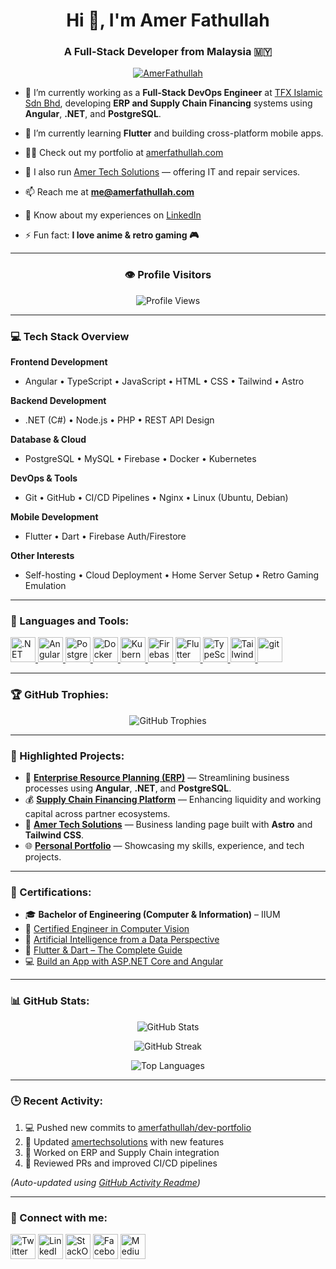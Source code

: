 <h1 align="center">Hi 👋, I'm Amer Fathullah</h1>
<h3 align="center">A Full-Stack Developer from Malaysia 🇲🇾</h3>

<p align="center">
  <a href="https://twitter.com/AmerFathullah" target="blank">
    <img src="https://img.shields.io/twitter/follow/AmerFathullah?logo=twitter&style=for-the-badge&color=ff6347" alt="AmerFathullah" />
  </a>
</p>

- 🔭 I’m currently working as a **Full-Stack DevOps Engineer** at [TFX Islamic Sdn Bhd](https://www.tfxislamic.com), developing **ERP and Supply Chain Financing** systems using **Angular**, **.NET**, and **PostgreSQL**.

- 🌱 I’m currently learning **Flutter** and building cross-platform mobile apps.

- 👨‍💻 Check out my portfolio at [amerfathullah.com](https://www.amerfathullah.com)

- 🚀 I also run [Amer Tech Solutions](https://amertechsolutions.amerfathullah.com) — offering IT and repair services.

- 📫 Reach me at **me@amerfathullah.com**

- 📄 Know about my experiences on [LinkedIn](https://www.linkedin.com/in/amerfathullah/)

- ⚡ Fun fact: **I love anime & retro gaming 🎮**

---

<h3 align="center">👁️ Profile Visitors</h3>
<p align="center">
  <img src="https://komarev.com/ghpvc/?username=amerfathullah&label=Visitors&color=ff6347&style=for-the-badge" alt="Profile Views" />
</p>

---

<h3 align="left">💻 Tech Stack Overview</h3>

**Frontend Development**  
- Angular • TypeScript • JavaScript • HTML • CSS • Tailwind • Astro  

**Backend Development**  
- .NET (C#) • Node.js • PHP • REST API Design  

**Database & Cloud**  
- PostgreSQL • MySQL • Firebase • Docker • Kubernetes  

**DevOps & Tools**  
- Git • GitHub • CI/CD Pipelines • Nginx • Linux (Ubuntu, Debian)  

**Mobile Development**  
- Flutter • Dart • Firebase Auth/Firestore  

**Other Interests**  
- Self-hosting • Cloud Deployment • Home Server Setup • Retro Gaming Emulation  

---

<h3 align="left">🧰 Languages and Tools:</h3>
<p align="left">
  <a href="https://dotnet.microsoft.com/" target="_blank"> <img src="https://cdn.jsdelivr.net/gh/devicons/devicon/icons/dotnetcore/dotnetcore-original.svg" alt=".NET" width="40" height="40"/> </a>
  <a href="https://angular.io" target="_blank"> <img src="https://angular.io/assets/images/logos/angular/angular.svg" alt="Angular" width="40" height="40"/> </a>
  <a href="https://www.postgresql.org" target="_blank"> <img src="https://www.vectorlogo.zone/logos/postgresql/postgresql-icon.svg" alt="PostgreSQL" width="40" height="40"/> </a>
  <a href="https://www.docker.com/" target="_blank"> <img src="https://www.vectorlogo.zone/logos/docker/docker-icon.svg" alt="Docker" width="40" height="40"/> </a>
  <a href="https://kubernetes.io" target="_blank"> <img src="https://www.vectorlogo.zone/logos/kubernetes/kubernetes-icon.svg" alt="Kubernetes" width="40" height="40"/> </a>
  <a href="https://firebase.google.com/" target="_blank"> <img src="https://www.vectorlogo.zone/logos/firebase/firebase-icon.svg" alt="Firebase" width="40" height="40"/> </a>
  <a href="https://flutter.dev" target="_blank"> <img src="https://www.vectorlogo.zone/logos/flutterio/flutterio-icon.svg" alt="Flutter" width="40" height="40"/> </a>
  <a href="https://www.typescriptlang.org/" target="_blank"> <img src="https://cdn.jsdelivr.net/gh/devicons/devicon/icons/typescript/typescript-original.svg" alt="TypeScript" width="40" height="40"/> </a>
  <a href="https://tailwindcss.com/" target="_blank"> <img src="https://www.vectorlogo.zone/logos/tailwindcss/tailwindcss-icon.svg" alt="Tailwind" width="40" height="40"/> </a>
  <a href="https://git-scm.com/" target="_blank"> <img src="https://www.vectorlogo.zone/logos/git-scm/git-scm-icon.svg" alt="git" width="40" height="40"/> </a>
</p>

---

<h3 align="left">🏆 GitHub Trophies:</h3>
<p align="center">
  <img src="https://github-profile-trophy.vercel.app/?username=amerfathullah&theme=onestar&no-frame=false&column=7&title_color=ff6347" alt="GitHub Trophies" />
</p>

---

<h3 align="left">🚀 Highlighted Projects:</h3>

- 💼 [**Enterprise Resource Planning (ERP)**](https://app.tfxflow.com) — Streamlining business processes using **Angular**, **.NET**, and **PostgreSQL**.  
- 💰 [**Supply Chain Financing Platform**](https://app.tfxislamic.com) — Enhancing liquidity and working capital across partner ecosystems.  
- 🏢 [**Amer Tech Solutions**](https://amertechsolutions.amerfathullah.com) — Business landing page built with **Astro** and **Tailwind CSS**.  
- 🌐 [**Personal Portfolio**](https://www.amerfathullah.com) — Showcasing my skills, experience, and tech projects.  

---

<h3 align="left">🏅 Certifications:</h3>

- 🎓 **Bachelor of Engineering (Computer & Information)** – IIUM  
- 🧠 [Certified Engineer in Computer Vision](https://cert.certifai.ai/1a9be791-bbb8-47af-be8f-57b70fa3028b)  
- 🤖 [Artificial Intelligence from a Data Perspective](https://cert.certifai.ai/62fb724f-fb77-4117-99df-76a3169c3ef0)  
- 📱 [Flutter & Dart – The Complete Guide](https://www.udemy.com/certificate/UC-204d389d-7290-41b8-b858-c733d8f5b4bb)  
- 💻 [Build an App with ASP.NET Core and Angular](https://ude.my/UC-47d01744-374f-44d9-bf87-a10df7f1e666)  

---

<h3 align="left">📊 GitHub Stats:</h3>

<p align="center">
  <img src="https://github-readme-stats.vercel.app/api?username=amerfathullah&count_private=true&show_icons=true&bg_color=141414&title_color=ff6347&icon_color=ff6347&text_color=ffffff&hide_border=false" alt="GitHub Stats" />
</p>

<p align="center">
  <img src="https://github-readme-streak-stats.herokuapp.com/?user=amerfathullah&theme=dark&background=141414&ring=ff6347&fire=ff6347&currStreakLabel=ff6347&sideLabels=ffffff&currStreakNum=ffffff&sideNums=ffffff&dates=aaaaaa&hide_border=false" alt="GitHub Streak" />
</p>

<p align="center">
  <img src="https://github-readme-stats.vercel.app/api/top-langs/?username=amerfathullah&layout=compact&bg_color=141414&title_color=ff6347&text_color=ffffff&hide_border=false" alt="Top Languages" />
</p>

---

<h3 align="left">🕒 Recent Activity:</h3>

<!--RECENT_ACTIVITY:start-->
<!-- This section is automatically updated by GitHub Actions -->
1. 💻 Pushed new commits to [amerfathullah/dev-portfolio](https://github.com/amerfathullah/dev-portfolio)
2. 🚀 Updated [amertechsolutions](https://github.com/amerfathullah/amertechsolutions) with new features
3. 🧩 Worked on ERP and Supply Chain integration
4. 📝 Reviewed PRs and improved CI/CD pipelines
<!--RECENT_ACTIVITY:end-->

*(Auto-updated using [GitHub Activity Readme](https://github.com/Readme-Workflows/recent-activity))*

---

<h3 align="left">🤝 Connect with me:</h3>
<p align="left">
<a href="https://twitter.com/AmerFathullah" target="blank"><img align="center" src="https://img.icons8.com/fluent/96/000000/twitter.png" alt="Twitter" height="40" width="40"/></a>
<a href="https://linkedin.com/in/amerfathullah/" target="blank"><img align="center" src="https://img.icons8.com/fluent/96/000000/linkedin.png" alt="LinkedIn" height="40" width="40" /></a>
<a href="https://stackoverflow.com/users/13213044/amer-fathullah" target="blank"><img align="center" src="https://img.icons8.com/color/96/000000/stackoverflow.png" alt="StackOverflow" height="40" width="40" /></a>
<a href="https://www.facebook.com/amer.fathullah" target="blank"><img align="center" src="https://img.icons8.com/fluent/96/000000/facebook-new.png" alt="Facebook" height="40" width="40" /></a>
<a href="https://medium.com/@amerfathullah" target="blank"><img align="center" src="https://img.icons8.com/ios-filled/50/000000/medium-monogram--v1.png" alt="Medium" height="40" width="40" /></a>
</p>
